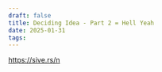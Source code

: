 ```yaml
---
draft: false
title: Deciding Idea - Part 2 = Hell Yeah
date: 2025-01-31
tags:
---
```

https://sive.rs/n